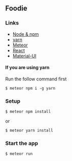 ## Foodie

### Links

* [Node & npm](https://nodejs.org/en/)
* [yarn](https://yarnpkg.com/en/)
* [Meteor](https://www.meteor.com/)
* [React](https://reactjs.org/)
* [Material-UI](http://www.material-ui.com/#/)

#### If you are using yarn

Run the follow command first

```
$ meteor npm i -g yarn
```

### Setup

```
$ meteor npm install
```

or

```
$ meteor yarn install
```

### Start the app

```
$ meteor run
```
